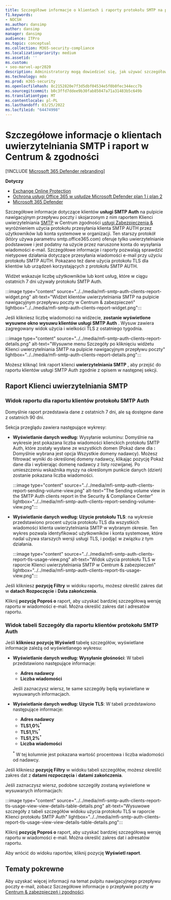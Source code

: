 ```yaml
---
title: Szczegółowe informacje o klientach i raporty protokołu SMTP na pulpicie nawigacyjnym przepływu poczty
f1.keywords:
- NOCSH
ms.author: dansimp
author: dansimp
manager: dansimp
audience: ITPro
ms.topic: conceptual
ms.collection: M365-security-compliance
ms.localizationpriority: medium
ms.assetid: ''
ms.custom:
- seo-marvel-apr2020
description: Administratorzy mogą dowiedzieć się, jak używać szczegółowych informacji o uwierzytelnieniu SMTP i raportów na pulpicie nawigacyjnym przepływu poczty w Centrum zgodności usługi & w celu monitorowania nadawców wiadomości e-mail w organizacji, które wysyłają wiadomości e-mail przy użyciu uwierzytelnionego protokołu SMTP (SMTP AUTH).
ms.technology: mdo
ms.prod: m365-security
ms.openlocfilehash: 8c2152820e7f3d5dbf04534e5f0b0fec344ecc7b
ms.sourcegitcommit: b0c3ffd7ddee9b30fab85047a71a31483b5c649b
ms.translationtype: MT
ms.contentlocale: pl-PL
ms.lasthandoff: 03/25/2022
ms.locfileid: "64474998"
---
```

# <a name="smtp-auth-clients-insight-and-report-in-the-security--compliance-center"></a>Szczegółowe informacje o klientach uwierzytelniania SMTP i raport w Centrum & zgodności

[!INCLUDE [Microsoft 365 Defender rebranding](../includes/microsoft-defender-for-office.md)]

**Dotyczy**
- [Exchange Online Protection](exchange-online-protection-overview.md)
- [Ochrona usługi Office 365 w usłudze Microsoft Defender plan 1 i plan 2](defender-for-office-365.md)
- [Microsoft 365 Defender](../defender/microsoft-365-defender.md)

Szczegółowe informacje dotyczące klientów **usługi SMTP Auth** na [](mail-flow-insights-v2.md) pulpicie nawigacyjnym przepływu poczty i skojarzonym z nim raportem Klienci uwierzytelniania [SMTP](#smtp-auth-clients-report) w Centrum zgodności [usługi Zabezpieczenia &](https://protection.office.com) wyróżnieniem użycia protokołu przesyłania klienta SMTP AUTH przez użytkowników lub konta systemowe w organizacji. Ten starszy protokół (który używa parametru smtp.office365.com) oferuje tylko uwierzytelnianie podstawowe i jest podatny na użycie przez naruszone konta do wysyłania wiadomości e-mail. Szczegółowe informacje i raporty pozwalają sprawdzić nietypowe działania dotyczące przesyłania wiadomości e-mail przy użyciu protokołu SMTP AUTH. Pokazano też dane użycia protokołu TLS dla klientów lub urządzeń korzystających z protokołu SMTP AUTH.

Widżet wskazuje liczbę użytkowników lub kont usług, które w ciągu ostatnich 7 dni używały protokołu SMTP Auth.

:::image type="content" source="../../media/mfi-smtp-auth-clients-report-widget.png" alt-text="Widżet klientów uwierzytelniania SMTP na pulpicie nawigacyjnym przepływu poczty w Centrum & zabezpieczeń" lightbox="../../media/mfi-smtp-auth-clients-report-widget.png":::

Jeśli klikniesz liczbę wiadomości na widżecie, **zostanie wyświetlone wysuwne okno wysuwu klientów usługi SMTP Auth** . Wysuw zawiera zagregowany widok użycia i wielkości TLS z ostatniego tygodnia.

:::image type="content" source="../../media/mfi-smtp-auth-clients-report-details.png" alt-text="Wysuwne menu Szczegóły po kliknięciu widżetu Klienci uwierzytelniania SMTP na pulpicie nawigacyjnym przepływu poczty" lightbox="../../media/mfi-smtp-auth-clients-report-details.png":::

Możesz kliknąć link raport klienci **uwierzytelniania SMTP** , aby przejść do raportu klientów usługi SMTP Auth zgodnie z opisem w następnej sekcji.

## <a name="smtp-auth-clients-report"></a>Raport Klienci uwierzytelniania SMTP

### <a name="report-view-for-the-smtp-auth-clients-report"></a>Widok raportu dla raportu klientów protokołu SMTP Auth

Domyślnie raport przedstawia dane z ostatnich 7 dni, ale są dostępne dane z ostatnich 90 dni.

Sekcja przeglądu zawiera następujące wykresy:

- **Wyświetlanie danych według:** Wysyłanie woluminu: Domyślnie na wykresie jest pokazana liczba wiadomości klienckich protokołu SMTP Auth, które zostały wysłane ze wszystkich domen (Pokaż dane dla **:** Domyślnie wybrana jest opcja Wszystkie domeny nadawcy). Możesz filtrować wyniki do określonej domeny nadawcy, klikając pozycję  Pokaż dane dla i wybierając domenę nadawcy z listy rozwijanej. Po umieszczeniu wskaźnika myszy na określonym punkcie danych (dzień) zostanie pokazana liczba wiadomości.

  :::image type="content" source="../../media/mfi-smtp-auth-clients-report-sending-volume-view.png" alt-text="The Sending volume view in the SMTP Auth clients report in the Security & Compliance Center" lightbox="../../media/mfi-smtp-auth-clients-report-sending-volume-view.png":::

- **Wyświetlanie danych według: Użycie protokołu TLS**: na wykresie przedstawiono procent użycia protokołu TLS dla wszystkich wiadomości klienta uwierzytelniania SMTP w wybranym okresie. Ten wykres pozwala identyfikować użytkowników i konta systemowe, które nadal używa starszych wersji usługi TLS, i podjąć w związku z tym działania.

  :::image type="content" source="../../media/mfi-smtp-auth-clients-report-tls-usage-view.png" alt-text="Widok użycia protokołu TLS w raporcie Klienci uwierzytelniania SMTP w Centrum & zabezpieczeń" lightbox="../../media/mfi-smtp-auth-clients-report-tls-usage-view.png":::

Jeśli klikniesz **pozycję Filtry** w widoku raportu, możesz określić zakres dat w **datach Rozpoczęcie** i **Data zakończenia**.

Kliknij **pozycję Poproś o** raport, aby uzyskać bardziej szczegółową wersję raportu w wiadomości e-mail. Można określić zakres dat i adresatów raportu.

### <a name="details-table-view-for-the-smtp-auth-clients-report"></a>Widok tabeli Szczegóły dla raportu klientów protokołu SMTP Auth

Jeśli **klikniesz pozycję Wyświetl** tabelę szczegółów, wyświetlane informacje zależą od wyświetlanego wykresu:

- **Wyświetlanie danych według: Wysyłanie głośności**: W tabeli przedstawiono następujące informacje:

  - **Adres nadawcy**
  - **Liczba wiadomości**

  Jeśli zaznaczysz wiersz, te same szczegóły będą wyświetlane w wysuwanych informacjach.

- **Wyświetlanie danych według: Użycie TLS**: W tabeli przedstawiono następujące informacje:

  - **Adres nadawcy**
  - **TLS1,0%**<sup>\*</sup>
  - **TLS1,1%**<sup>\*</sup>
  - **TLS1,2%**<sup>\*</sup>
  - **Liczba wiadomości**

  <sup>\*</sup> W tej kolumnie jest pokazana wartość procentowa i liczba wiadomości od nadawcy.

Jeśli klikniesz **pozycję Filtry** w widoku tabeli szczegółów, możesz określić zakres dat z **datami rozpoczęcia** i **datami zakończenia**.

Jeśli zaznaczysz wiersz, podobne szczegóły zostaną wyświetlone w wysuwanych informacjach:

:::image type="content" source="../../media/mfi-smtp-auth-clients-report-tls-usage-view-view-details-table-details.png" alt-text="Wysuwowe szczegóły z tabeli szczegółów widoku użycia protokołu TLS w raporcie Klienci protokołu SMTP Auth" lightbox="../../media/mfi-smtp-auth-clients-report-tls-usage-view-view-details-table-details.png":::

Kliknij **pozycję Poproś o** raport, aby uzyskać bardziej szczegółową wersję raportu w wiadomości e-mail. Można określić zakres dat i adresatów raportu.

Aby wrócić do widoku raportów, kliknij pozycję **Wyświetl raport**.

## <a name="related-topics"></a>Tematy pokrewne

Aby uzyskać więcej informacji na temat pulpitu nawigacyjnego przepływu poczty e-mail, zobacz Szczegółowe informacje o przepływie poczty w [Centrum & zabezpieczeń i zgodności](mail-flow-insights-v2.md).
